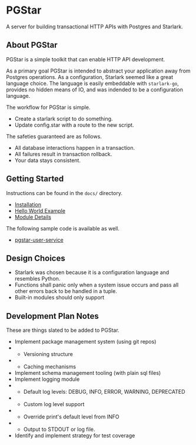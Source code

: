 # PGStar
A server for building transactional HTTP APIs with Postgres and Starlark.

## About PGStar
PGStar is a simple toolkit that can enable HTTP API development.

As a primary goal PGStar is intended to abstract your application away from Postgres operations.
As a configuration, Starlark seemed like a great language choice.
The language is easily embeddable with `starlark-go`, provides no hidden means of IO, and was indended to be a configuration language.

The workflow for PGStar is simple.
- Create a starlark script to do something.
- Update config.star with a route to the new script.

The safeties guaranteed are as follows.
- All database interactions happen in a transaction.
- All failures result in transaction rollback.
- Your data stays consistent.

## Getting Started
Instructions can be found in the `docs/` directory.
- [Installation](docs/Installation.md)
- [Hello World Example](docs/HelloWorld.md)
- [Module Details](docs/Modules.md)

The following sample code is available as well.
- [pgstar-user-service](https://github.com/protosam/pgstar-user-service)

## Design Choices
- Starlark was chosen because it is a configuration language and resembles Python.
- Functions shall panic only when a system issue occurs and pass all other errors back to be handled in a tuple.
- Built-in modules should only support

## Development Plan Notes
These are things slated to be added to PGStar.

- Implement package management system (using git repos)
- - Versioning structure
- - Caching mechanisms
- Implement schema management tooling (with plain sql files)
- Implement logging module
- - Default log levels: DEBUG, INFO, ERROR, WARNING, DEPRECATED
- - Custom log level support
- - Override print's default level from INFO
- - Output to STDOUT or log file.
- Identify and implement strategy for test coverage
